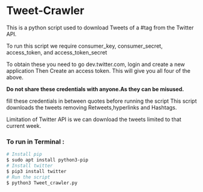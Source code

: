 # Tweet-Crawler

This is a python script used to download Tweets of a #tag from the Twitter API.

To run this script we require consumer_key, consumer_secret, access_token, and
access_token_secret

To obtain these you need to go dev.twitter.com, login and create a new application
Then Create an access token. This will give you all four of the above.

**Do not share these credentials with anyone.As they can be misused.**

fill these credentials in between quotes before running the script
This script downloads the tweets removing Retweets,hyperlinks and Hashtags.

Limitation of Twitter API is we can download the tweets limited to that current week.

### To run in Terminal :
```sh
# Install pip
$ sudo apt install python3-pip
# Install twitter
$ pip3 install twitter
# Run the script
$ python3 Tweet_crawler.py

```
